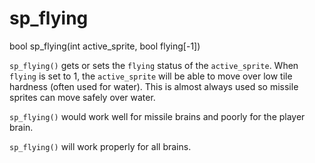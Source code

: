 # sp_flying

<Prototype>bool sp_flying(int active_sprite, bool flying[-1])</Prototype>

`sp_flying()` gets or sets the `flying` status of the `active_sprite`. When `flying` is set to 1, the `active_sprite` will be able to move over low tile hardness (often used for water). This is almost always used so missile sprites can move safely over water.

<VersionInfo dink="< 1.08">

`sp_flying()` would work well for missile brains and poorly for the player brain.

</VersionInfo>

<VersionInfo dink="1.08">

`sp_flying()` will work properly for all brains.

</VersionInfo>
